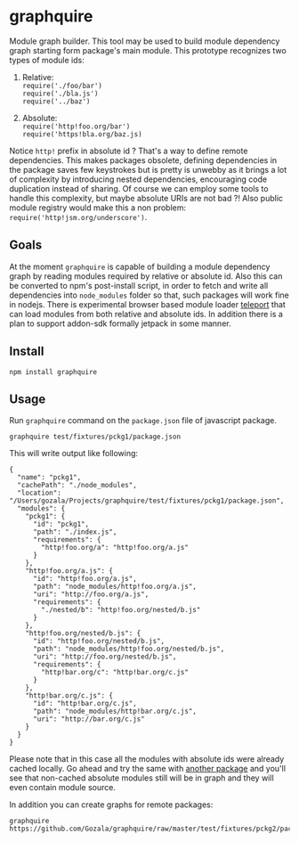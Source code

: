 # graphquire #

Module graph builder. This tool may be used to build module dependency graph
starting form package's main module. This prototype recognizes two types of
module ids:

  1. Relative:  
     `require('./foo/bar')`  
     `require('./bla.js')`  
     `require('../baz')`

  2. Absolute:  
     `require('http!foo.org/bar')`  
     `require('https!bla.org/baz.js)`

Notice `http!` prefix in absolute id ? That's a way to define remote
dependencies. This makes packages obsolete, defining dependencies in the package
saves few keystrokes but is pretty is unwebby as it brings a lot of complexity
by introducing nested dependencies, encouraging code duplication instead of
sharing. Of course we can employ some tools to handle this complexity, but
maybe absolute URIs are not bad ?! Also public module registry would make this
a non problem: `require('http!jsm.org/underscore')`.

## Goals ##

At the moment `graphquire` is capable of building a module dependency graph by
reading modules required by relative or absolute id. Also this can be converted
to npm's post-install script, in order to fetch and write all dependencies into
`node_modules` folder so that, such packages will work fine in nodejs. There
is experimental browser based module loader
[teleport](https://github.com/Gozala/teleport/blob/experimental/npm-1.x.x/teleport.js)
that can load modules from both relative and absolute ids. In addition there is
a plan to support addon-sdk formally jetpack in some manner.


## Install ##

    npm install graphquire

## Usage ##

Run `graphquire` command on the `package.json` file of javascript package.

    graphquire test/fixtures/pckg1/package.json

This will write output like following:

    {
      "name": "pckg1",
      "cachePath": "./node_modules",
      "location": "/Users/gozala/Projects/graphquire/test/fixtures/pckg1/package.json",
      "modules": {
        "pckg1": {
          "id": "pckg1",
          "path": "./index.js",
          "requirements": {
            "http!foo.org/a": "http!foo.org/a.js"
          }
        },
        "http!foo.org/a.js": {
          "id": "http!foo.org/a.js",
          "path": "node_modules/http!foo.org/a.js",
          "uri": "http://foo.org/a.js",
          "requirements": {
            "./nested/b": "http!foo.org/nested/b.js"
          }
        },
        "http!foo.org/nested/b.js": {
          "id": "http!foo.org/nested/b.js",
          "path": "node_modules/http!foo.org/nested/b.js",
          "uri": "http://foo.org/nested/b.js",
          "requirements": {
            "http!bar.org/c": "http!bar.org/c.js"
          }
        },
        "http!bar.org/c.js": {
          "id": "http!bar.org/c.js",
          "path": "node_modules/http!bar.org/c.js",
          "uri": "http://bar.org/c.js"
        }
      }
    }


Please note that in this case all the modules with absolute ids were already
cached locally. Go ahead and try the same with
[another package](./test/fixtures/pckg2/package.json) and you'll see that
non-cached absolute modules still will be in graph and they will even contain
module source.


In addition you can create graphs for remote packages:

    graphquire https://github.com/Gozala/graphquire/raw/master/test/fixtures/pckg2/package.json
